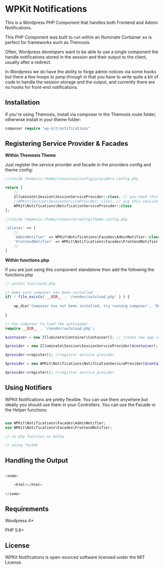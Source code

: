 # WPKit Notifications

This is a Wordpress PHP Component that handles both Frontend and Admin Notifications.

This PHP Component was built to run within an Illuminate Container so is perfect for frameworks such as Themosis.

Often, Wordpress developers want to be able to use a single component the handle notifications stored in the session and their output to the client, usually after a redirect. 

In Wordpress we do have the ability to forge admin notices via some hooks but there a few hoops to jump through in that you have to write quite a bit of code to handle the session storage and the output, and currently there are no hooks for front-end notifications.

## Installation

If you're using Themosis, install via composer in the Themosis route folder, otherwise install in your theme folder:

```php
composer require "wp-kit/notifications"
```

## Registering Service Provider & Facades

**Within Themosis Theme**

Just register the service provider and facade in the providers config and theme config:

```php
//inside themosis-theme/resources/config/providers.config.php

return [
    //
    Illuminate\Session\SessionServiceProvider::class, // you need this too
    //WPKit\Session\SessionServiceProvider::class, // use this session provider instead of above if you are using Themosis
    WPKit\Notifications\NotificationServiceProvider::class
];
```

```php
//inside themosis-theme/resource/config/theme.config.php

'aliases' => [
    //
    'AdminNotifier' => WPKit\Notifications\Facades\AdminNotifier::class,
    'FrontendNotifier' => WPKit\Notifications\Facades\FrontendNotifier::class
    //
]
```

**Within functions.php**

If you are just using this component standalone then add the following the functions.php

```php
// within functions.php

// make sure composer has been installed
if( ! file_exists( __DIR__ . '/vendor/autoload.php' ) ) {
	
	wp_die('Composer has not been installed, try running composer', 'Dependancy Error');
	
}

// Use composer to load the autoloader.
require __DIR__ . '/vendor/autoload.php';

$container = new Illuminate\Container\Container(); // create new app container

$provider = new Illuminate\Session\SessionServiceProvider($container); // inject into service provider

$provider->register(); //register service provider

$provider = new WPKit\Notifications\NotificationServiceProvider($container); // inject into service provider

$provider->register(); //register service provider
```

## Using Notifiers

WPKit Notifications are pretty flexible. You can use them anywhere but ideally you should use them in your Controllers. You can use the Facade or the Helper functions:

```php

use WPKit\Notifications\Facades\AdminNotifier;
use WPKit\Notifications\Facades\FrontendNotifier;

// as php function as below

// using facade


```

## Handling the Output

```php

<some>

	<html></html>
	
</some>


```

## Requirements

Wordpress 4+

PHP 5.6+

## License

WPKit Notifications is open-sourced software licensed under the MIT License.
